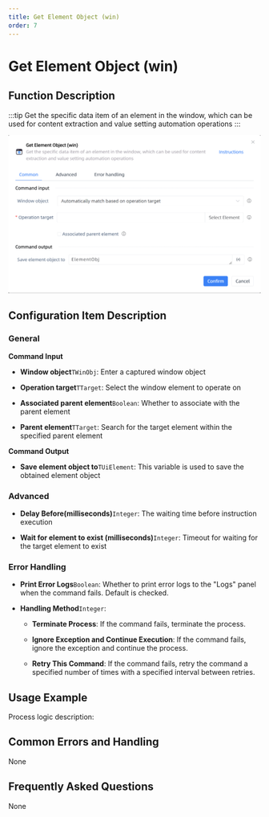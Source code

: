 ```yaml
---
title: Get Element Object (win)
order: 7
---
```


# Get Element Object (win)

## Function Description

:::tip 
Get the specific data item of an element in the window, which can be used for content extraction and value setting automation operations
:::

![Get Element Object (win)](../../../assets/Get%20Element%20Object%20(win)_command.png)

## Configuration Item Description

### General

**Command Input**

- **Window object**`TWinObj`: Enter a captured window object

- **Operation target**`TTarget`: Select the window element to operate on

- **Associated parent element**`Boolean`: Whether to associate with the parent element

- **Parent element**`TTarget`: Search for the target element within the specified parent element


**Command Output**

- **Save element object to**`TUiElement`: This variable is used to save the obtained element object

### Advanced

- **Delay Before(milliseconds)**`Integer`: The waiting time before instruction execution

- **Wait for element to exist (milliseconds)**`Integer`: Timeout for waiting for the target element to exist

### Error Handling

- **Print Error Logs**`Boolean`: Whether to print error logs to the "Logs" panel when the command fails. Default is checked. 

- **Handling Method**`Integer`:

    - **Terminate Process**: If the command fails, terminate the process.

    - **Ignore Exception and Continue Execution**: If the command fails, ignore the exception and continue the process.

    - **Retry This Command**: If the command fails, retry the command a specified number of times with a specified interval between retries.

## Usage Example

Process logic description:

## Common Errors and Handling

None

## Frequently Asked Questions

None

